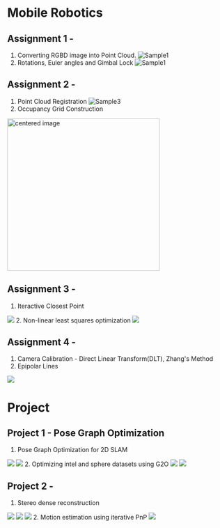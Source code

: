 # Mobile Robotics

## Assignment 1 - 
1. Converting RGBD image into Point Cloud.
![Sample1](Assignment_1/misc/git_sample1.PNG)
2. Rotations, Euler angles and Gimbal Lock
![Sample1](Assignment_1/misc/git_sample3.gif)


## Assignment 2 -
1. Point Cloud Registration
![Sample3](Assignment_2/data/output_data/pointcloud_registration.png)
2. Occupancy Grid Construction
<img src="Assignment_2/data/output_data/Final_OMap_15_bins.png" width="350" alt="centered image"/>

## Assignment 3 -
1. Iteractive Closest Point
<img src="Assignment_3/misc/sample1.PNG"/>
2. Non-linear least squares optimization
<img src="Assignment_3/misc/sample2.PNG"/>

## Assignment 4 -
1. Camera Calibration - Direct Linear Transform(DLT), Zhang's Method
2. Epipolar Lines
<img src="Assignment_4/Sample.PNG" />

# Project 
## Project 1 - Pose Graph Optimization 
1. Pose Graph Optimization for 2D SLAM
<img src="Project/Project1/misc/Sample.PNG" />
<img src="Project/Project1/misc/traj.png" />
2. Optimizing intel and sphere datasets using G2O
<img src="Project/Project1/misc/Intel_G2O.png" />
<img src="Project/Project1/misc/Sphere2_G2O.png" />


## Project 2 - 
1. Stereo dense reconstruction
<img src="Project/Project2/output1.PNG" />
<img src="Project/Project2/output2.PNG" />
<img src="Project/Project2/output3.PNG" />
2. Motion estimation using iterative PnP
<img src="Project/Project2/sample.PNG" />
